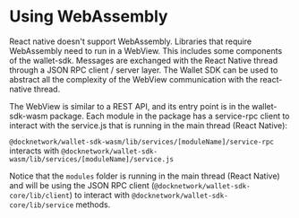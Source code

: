 # Using WebAssembly

React native doesn't support WebAssembly. Libraries that require WebAssembly need to run in a WebView. This includes some components of the wallet-sdk. Messages are exchanged with the React Native thread through a JSON RPC client / server layer. The Wallet SDK can be used to abstract all the complexity of the WebView communication with the react-native thread.

The WebView is similar to a REST API, and its entry point is in the wallet-sdk-wasm package. Each module in the package has a service-rpc client to interact with the service.js that is running in the main thread (React Native):

`@docknetwork/wallet-sdk-wasm/lib/services/[moduleName]/service-rpc` interacts with `@docknetwork/wallet-sdk-wasm/lib/services/[moduleName]/service.js`

Notice that the `modules` folder is running in the main thread (React Native) and will be using the JSON RPC client (`@docknetwork/wallet-sdk-core/lib/client`) to interact with `@docknetwork/wallet-sdk-core/lib/service` methods.
